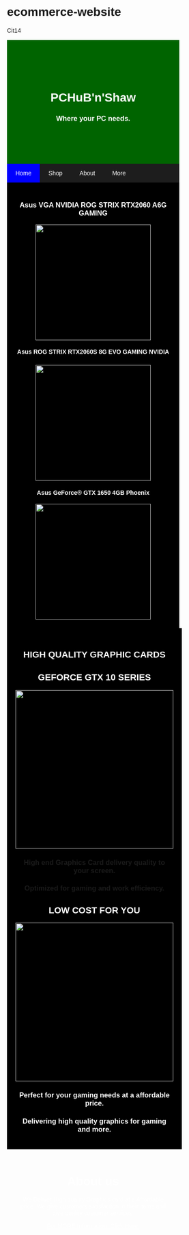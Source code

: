 # ecommerce-website
Cit14

<!DOCTYPE html>
<html lang="en">
<head>
<title>PCHubShaw</title>
<style>
/*layouts*/
* {
  box-sizing: border-box;
}
body {
  font-family: Arial, Helvetica, sans-serif;
  margin: 0;
}
.header {
  padding: 80px;
  text-align: center;
  background: darkgreen;
  color: white;
}
.navbar {
  background-image: url('https://www.cgdirector.com/wp-content/uploads/media/2018/09/GraphicsCardsPerformance-Facebook_1200x628.jpg');
  overflow: hidden;
  background-color: #1D1D1D;
  position: sticky;
  position: -webkit-sticky;
  top: 0;
}
.navbar a {
  float: left;
  display: block;
  color: white;
  text-align: center;
  padding: 14px 20px;
  text-decoration: none;  
}
.navbar a.right {
  float: right;
}
.navbar a:hover {
  background-color: blue;
  color: black;
}
.navbar a.active {
  background-color:blue ;
  color: white;
}
.row {  
  display: -ms-flexbox;
  display: flex;
  -ms-flex-wrap: wrap;
  flex-wrap: wrap;
}
.side {
  -ms-flex: 30%;
  flex: 30%;
  background-color: black;
  padding: 20px;
  background-image: url('https://www.hd-tecnologia.com/imagenes/articulos/2020/04/Nvidia-anuncia-su-Driver-Geforce-Hotfix-445.98-para-arreglar-problemas-con-el-HDR-y-mejorar-la-estabilidad-1280x720.jpg');
}
.center {   
  -ms-flex: 70%;  flex: 70%;
  background-color: black;
  padding: 20px;
    background-image: url('http://getwallpapers.com/wallpaper/full/a/a/5/365763.jpg');
}
.footer {
  padding: 20px;
  text-align: center;
  background-image: url('https://www.hd-tecnologia.com/imagenes/articulos/2020/04/Nvidia-anuncia-su-Driver-Geforce-Hotfix-445.98-para-arreglar-problemas-con-el-HDR-y-mejorar-la-estabilidad-1280x720.jpg');
}
</style>
</head>

<body>
<div class="header">
  <h1>PCHuB'n'Shaw</h1>
  <h3>Where your PC needs.</h3>
</div>
<div class="navbar">
  <a href="#" class="active">Home</a>
  <a href="https://www.lazada.com.ph/shop/nvidiageforce/">Shop</a>
  <a href="https://almarezjoshuacarbi.wixsite.com/mysite?fbclid=IwAR1ZI7TRp6he5JVg9vVQ0vgpXRn2VsP26nrZXQLvNMvbjA74XmqZYdCachg">About</a>
  <a href="underlying page.html">More</a>
</div>
<div class="row">
  <div class="side">
    <h3 style="color:white"><center>Asus VGA NVIDIA ROG STRIX RTX2060 A6G GAMING</center></h3>
    <center><img src="https://www.rockinit.co.za/wp-content/uploads/2019/02/ASUS-ROG-Strix-GeForce-RTX-2060-Advanced-edition-6GB-GDDR6.jpg"style="height:270px;"></center>
    <h4 style="color: white"><center>Asus ROG STRIX RTX2060S 8G EVO GAMING NVIDIA</center></h4>
    <h3 style="color: white"></h3>
    <center><img src="https://th.bing.com/th/id/OIP.7yVzaF-rFt1vDIFYhbWnNAAAAA?pid=Api&rs=1"style="height:270px;"></center>
    <h4 style="color: white"><center>Asus GeForce® GTX 1650 4GB Phoenix</center></h4>
    <center><img src="https://www.mm-vision.dk/image/0/0/VG_Asus-GeForce-1650-Phoenix-01.jpg"style="height:270px;"></center>
  </div>
  <div class="center">
  	<center>
    <h2 style="color: white">HIGH QUALITY GRAPHIC CARDS</h2>
    <h2 style="color: white""font-size:300%"> GEFORCE GTX 10 SERIES</h2>
    <div>
    <img src="http://www.forevergeek.com/wp-content/media/2017/05/pc-gaming-battlestation-14.jpg"style="height:370px;">
  </div>
    <h3 style="color: bold""font-size:300%">High end Graphics Card delivery quality to your screen.</h3>
    <h3 style="color: bold""font-size:300%">Optimized for gaming and work efficiency.</h3>
    <p style="color: white"></p>
    <h2 style="color: white">LOW COST FOR YOU</h2>
    <div>
       <img src="http://s3.amazonaws.com/digitaltrends-uploads-prod/2014/10/maingear.jpg"style="height:370px;">
    </div>
    <h3 style="color: white">Perfect for your gaming needs at a affordable price.</h3>
    <h3 style="color: white">Delivering high quality graphics for gaming and more.</h3>
	</center>
  </div>
</div>

<div class="footer">
  <div style="background-image: url('back2.jpg');">
  <h1 style="color: white">About us</h1>
  <p style="color: white">We Deliver High quality Graphics card at a Affordable price. We give customers satisfaction in their items and give quality customer services.</p>
  <a style="color: white" href="https://www.nvidia.com/en-ph/geforce/graphics-cards/30-series/rtx-3090/">For MORE Information. Click Here.</a>
</div>
</body>
</html>
